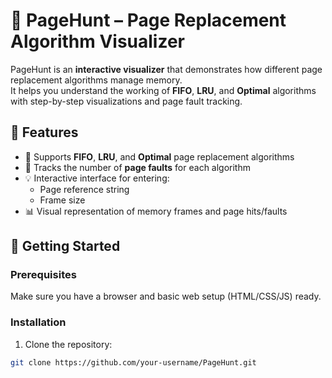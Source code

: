 
# 🧠 PageHunt – Page Replacement Algorithm Visualizer

PageHunt is an **interactive visualizer** that demonstrates how different page replacement algorithms manage memory.  
It helps you understand the working of **FIFO**, **LRU**, and **Optimal** algorithms with step-by-step visualizations and page fault tracking.

## 📌 Features

- 🔄 Supports **FIFO**, **LRU**, and **Optimal** page replacement algorithms
- 🎯 Tracks the number of **page faults** for each algorithm
- 💡 Interactive interface for entering:
  - Page reference string
  - Frame size
- 📊 Visual representation of memory frames and page hits/faults

## 🚀 Getting Started

### Prerequisites

Make sure you have a browser and basic web setup (HTML/CSS/JS) ready.

### Installation

1. Clone the repository:

```bash
git clone https://github.com/your-username/PageHunt.git
